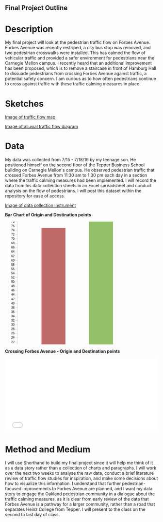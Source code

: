 ## Final Project Outline ##

# Description #

My final project will look at the pedestrian traffic flow on Forbes Avenue. Forbes Avenue was recently restriped, a city bus stop was removed, and two pedestrian crosswalks were installed. This has calmed the flow of vehicular traffic and provided a safer environment for pedestrians near the Carnegie Mellon campus. I recently heard that an additional improvement has been proposed, which is to remove a staircase in front of Hamburg Hall to dissuade pedestrians from crossing Forbes Avenue against traffic, a potential safety concern. I am curious as to how often pedestrians continue to cross against traffic with these traffic calming measures in place.  

# Sketches #

[Image of traffic flow map](/20190723_211811.jpg)

[Image of alluvial traffic flow diagram](/20190723_211824.jpg)

# Data #

My data was collected from 7/15 - 7/18/19 by my teenage son. He positioned himself on the second floor of the Tepper Business School building on Carnegie Mellon's campus. He observed pedestrian traffic that crossed Forbes Avenue from 11:30 am to 1:30 pm each day in a section where the traffic calming measures had been implemented. I will record the data from his data collection sheets in an Excel spreadsheet and conduct analysis on the flow of pedestrians. I will post this dataset within the repository for ease of access.

[Image of data collection instrument](/20190723_211756.jpg)

**Bar Chart of Origin and Destination points**

<svg width="750" height="600" xmlns="http://www.w3.org/2000/svg" version="1.1"><g transform="translate(40,0)"><text x="-40" y="-7" style="font-size: 10px; font-family: Arial, Helvetica;">undefined</text><g class="y axis" style="font-size: 10px; font-family: Arial, Helvetica;" transform="translate(0,0)" fill="none" font-size="10" font-family="sans-serif" text-anchor="end"><path class="domain" stroke="#000" d="M-6,550.5H0.5V0.5H-6" style="shape-rendering: crispedges; fill: none; stroke: rgb(204, 204, 204);"></path><g class="tick" opacity="1" transform="translate(0,550.5)"><line stroke="#000" x2="-6" style="shape-rendering: crispedges; fill: none; stroke: rgb(204, 204, 204);"></line><text fill="#000" x="-9" dy="0.32em">0</text></g><g class="tick" opacity="1" transform="translate(0,536.3974358974359)"><line stroke="#000" x2="-6" style="shape-rendering: crispedges; fill: none; stroke: rgb(204, 204, 204);"></line><text fill="#000" x="-9" dy="0.32em">2</text></g><g class="tick" opacity="1" transform="translate(0,522.2948717948718)"><line stroke="#000" x2="-6" style="shape-rendering: crispedges; fill: none; stroke: rgb(204, 204, 204);"></line><text fill="#000" x="-9" dy="0.32em">4</text></g><g class="tick" opacity="1" transform="translate(0,508.1923076923077)"><line stroke="#000" x2="-6" style="shape-rendering: crispedges; fill: none; stroke: rgb(204, 204, 204);"></line><text fill="#000" x="-9" dy="0.32em">6</text></g><g class="tick" opacity="1" transform="translate(0,494.0897435897436)"><line stroke="#000" x2="-6" style="shape-rendering: crispedges; fill: none; stroke: rgb(204, 204, 204);"></line><text fill="#000" x="-9" dy="0.32em">8</text></g><g class="tick" opacity="1" transform="translate(0,479.9871794871795)"><line stroke="#000" x2="-6" style="shape-rendering: crispedges; fill: none; stroke: rgb(204, 204, 204);"></line><text fill="#000" x="-9" dy="0.32em">10</text></g><g class="tick" opacity="1" transform="translate(0,465.88461538461536)"><line stroke="#000" x2="-6" style="shape-rendering: crispedges; fill: none; stroke: rgb(204, 204, 204);"></line><text fill="#000" x="-9" dy="0.32em">12</text></g><g class="tick" opacity="1" transform="translate(0,451.78205128205127)"><line stroke="#000" x2="-6" style="shape-rendering: crispedges; fill: none; stroke: rgb(204, 204, 204);"></line><text fill="#000" x="-9" dy="0.32em">14</text></g><g class="tick" opacity="1" transform="translate(0,437.6794871794872)"><line stroke="#000" x2="-6" style="shape-rendering: crispedges; fill: none; stroke: rgb(204, 204, 204);"></line><text fill="#000" x="-9" dy="0.32em">16</text></g><g class="tick" opacity="1" transform="translate(0,423.5769230769231)"><line stroke="#000" x2="-6" style="shape-rendering: crispedges; fill: none; stroke: rgb(204, 204, 204);"></line><text fill="#000" x="-9" dy="0.32em">18</text></g><g class="tick" opacity="1" transform="translate(0,409.474358974359)"><line stroke="#000" x2="-6" style="shape-rendering: crispedges; fill: none; stroke: rgb(204, 204, 204);"></line><text fill="#000" x="-9" dy="0.32em">20</text></g><g class="tick" opacity="1" transform="translate(0,395.37179487179486)"><line stroke="#000" x2="-6" style="shape-rendering: crispedges; fill: none; stroke: rgb(204, 204, 204);"></line><text fill="#000" x="-9" dy="0.32em">22</text></g><g class="tick" opacity="1" transform="translate(0,381.2692307692308)"><line stroke="#000" x2="-6" style="shape-rendering: crispedges; fill: none; stroke: rgb(204, 204, 204);"></line><text fill="#000" x="-9" dy="0.32em">24</text></g><g class="tick" opacity="1" transform="translate(0,367.1666666666667)"><line stroke="#000" x2="-6" style="shape-rendering: crispedges; fill: none; stroke: rgb(204, 204, 204);"></line><text fill="#000" x="-9" dy="0.32em">26</text></g><g class="tick" opacity="1" transform="translate(0,353.06410256410254)"><line stroke="#000" x2="-6" style="shape-rendering: crispedges; fill: none; stroke: rgb(204, 204, 204);"></line><text fill="#000" x="-9" dy="0.32em">28</text></g><g class="tick" opacity="1" transform="translate(0,338.96153846153845)"><line stroke="#000" x2="-6" style="shape-rendering: crispedges; fill: none; stroke: rgb(204, 204, 204);"></line><text fill="#000" x="-9" dy="0.32em">30</text></g><g class="tick" opacity="1" transform="translate(0,324.85897435897436)"><line stroke="#000" x2="-6" style="shape-rendering: crispedges; fill: none; stroke: rgb(204, 204, 204);"></line><text fill="#000" x="-9" dy="0.32em">32</text></g><g class="tick" opacity="1" transform="translate(0,310.7564102564103)"><line stroke="#000" x2="-6" style="shape-rendering: crispedges; fill: none; stroke: rgb(204, 204, 204);"></line><text fill="#000" x="-9" dy="0.32em">34</text></g><g class="tick" opacity="1" transform="translate(0,296.65384615384613)"><line stroke="#000" x2="-6" style="shape-rendering: crispedges; fill: none; stroke: rgb(204, 204, 204);"></line><text fill="#000" x="-9" dy="0.32em">36</text></g><g class="tick" opacity="1" transform="translate(0,282.55128205128204)"><line stroke="#000" x2="-6" style="shape-rendering: crispedges; fill: none; stroke: rgb(204, 204, 204);"></line><text fill="#000" x="-9" dy="0.32em">38</text></g><g class="tick" opacity="1" transform="translate(0,268.44871794871796)"><line stroke="#000" x2="-6" style="shape-rendering: crispedges; fill: none; stroke: rgb(204, 204, 204);"></line><text fill="#000" x="-9" dy="0.32em">40</text></g><g class="tick" opacity="1" transform="translate(0,254.34615384615387)"><line stroke="#000" x2="-6" style="shape-rendering: crispedges; fill: none; stroke: rgb(204, 204, 204);"></line><text fill="#000" x="-9" dy="0.32em">42</text></g><g class="tick" opacity="1" transform="translate(0,240.24358974358972)"><line stroke="#000" x2="-6" style="shape-rendering: crispedges; fill: none; stroke: rgb(204, 204, 204);"></line><text fill="#000" x="-9" dy="0.32em">44</text></g><g class="tick" opacity="1" transform="translate(0,226.14102564102564)"><line stroke="#000" x2="-6" style="shape-rendering: crispedges; fill: none; stroke: rgb(204, 204, 204);"></line><text fill="#000" x="-9" dy="0.32em">46</text></g><g class="tick" opacity="1" transform="translate(0,212.03846153846155)"><line stroke="#000" x2="-6" style="shape-rendering: crispedges; fill: none; stroke: rgb(204, 204, 204);"></line><text fill="#000" x="-9" dy="0.32em">48</text></g><g class="tick" opacity="1" transform="translate(0,197.9358974358974)"><line stroke="#000" x2="-6" style="shape-rendering: crispedges; fill: none; stroke: rgb(204, 204, 204);"></line><text fill="#000" x="-9" dy="0.32em">50</text></g><g class="tick" opacity="1" transform="translate(0,183.83333333333337)"><line stroke="#000" x2="-6" style="shape-rendering: crispedges; fill: none; stroke: rgb(204, 204, 204);"></line><text fill="#000" x="-9" dy="0.32em">52</text></g><g class="tick" opacity="1" transform="translate(0,169.73076923076923)"><line stroke="#000" x2="-6" style="shape-rendering: crispedges; fill: none; stroke: rgb(204, 204, 204);"></line><text fill="#000" x="-9" dy="0.32em">54</text></g><g class="tick" opacity="1" transform="translate(0,155.62820512820514)"><line stroke="#000" x2="-6" style="shape-rendering: crispedges; fill: none; stroke: rgb(204, 204, 204);"></line><text fill="#000" x="-9" dy="0.32em">56</text></g><g class="tick" opacity="1" transform="translate(0,141.525641025641)"><line stroke="#000" x2="-6" style="shape-rendering: crispedges; fill: none; stroke: rgb(204, 204, 204);"></line><text fill="#000" x="-9" dy="0.32em">58</text></g><g class="tick" opacity="1" transform="translate(0,127.4230769230769)"><line stroke="#000" x2="-6" style="shape-rendering: crispedges; fill: none; stroke: rgb(204, 204, 204);"></line><text fill="#000" x="-9" dy="0.32em">60</text></g><g class="tick" opacity="1" transform="translate(0,113.32051282051287)"><line stroke="#000" x2="-6" style="shape-rendering: crispedges; fill: none; stroke: rgb(204, 204, 204);"></line><text fill="#000" x="-9" dy="0.32em">62</text></g><g class="tick" opacity="1" transform="translate(0,99.21794871794873)"><line stroke="#000" x2="-6" style="shape-rendering: crispedges; fill: none; stroke: rgb(204, 204, 204);"></line><text fill="#000" x="-9" dy="0.32em">64</text></g><g class="tick" opacity="1" transform="translate(0,85.11538461538464)"><line stroke="#000" x2="-6" style="shape-rendering: crispedges; fill: none; stroke: rgb(204, 204, 204);"></line><text fill="#000" x="-9" dy="0.32em">66</text></g><g class="tick" opacity="1" transform="translate(0,71.0128205128205)"><line stroke="#000" x2="-6" style="shape-rendering: crispedges; fill: none; stroke: rgb(204, 204, 204);"></line><text fill="#000" x="-9" dy="0.32em">68</text></g><g class="tick" opacity="1" transform="translate(0,56.91025641025641)"><line stroke="#000" x2="-6" style="shape-rendering: crispedges; fill: none; stroke: rgb(204, 204, 204);"></line><text fill="#000" x="-9" dy="0.32em">70</text></g><g class="tick" opacity="1" transform="translate(0,42.807692307692264)"><line stroke="#000" x2="-6" style="shape-rendering: crispedges; fill: none; stroke: rgb(204, 204, 204);"></line><text fill="#000" x="-9" dy="0.32em">72</text></g><g class="tick" opacity="1" transform="translate(0,28.705128205128176)"><line stroke="#000" x2="-6" style="shape-rendering: crispedges; fill: none; stroke: rgb(204, 204, 204);"></line><text fill="#000" x="-9" dy="0.32em">74</text></g><g class="tick" opacity="1" transform="translate(0,14.602564102564088)"><line stroke="#000" x2="-6" style="shape-rendering: crispedges; fill: none; stroke: rgb(204, 204, 204);"></line><text fill="#000" x="-9" dy="0.32em">76</text></g><g class="tick" opacity="1" transform="translate(0,0.5)"><line stroke="#000" x2="-6" style="shape-rendering: crispedges; fill: none; stroke: rgb(204, 204, 204);"></line><text fill="#000" x="-9" dy="0.32em">78</text></g></g><rect transform="translate(0,0)" class="bar" x="80" width="79" y="21.15384615384619" height="528.8461538461538" style="fill: rgb(191, 105, 105);"></rect><rect transform="translate(0,0)" class="bar" x="237" width="79" y="0" height="550" style="fill: rgb(148, 191, 105);"></rect><rect transform="translate(0,0)" class="bar" x="394" width="79" y="408.974358974359" height="141.025641025641" style="fill: rgb(105, 191, 191);"></rect><rect transform="translate(0,0)" class="bar" x="551" width="79" y="246.79487179487177" height="303.20512820512823" style="fill: rgb(148, 105, 191);"></rect></g><g class="x axis" style="font-size: 10px; font-family: Arial, Helvetica;" transform="translate(40,550)" fill="none" font-size="10" font-family="sans-serif" text-anchor="middle"><path class="domain" stroke="#000" d="M0.5,6V0.5H710.5V6" style="shape-rendering: crispedges; fill: none; stroke: rgb(204, 204, 204);"></path><g class="tick" opacity="1" transform="translate(119.5,0)"><line stroke="#000" y2="6" style="shape-rendering: crispedges; fill: none; stroke: rgb(204, 204, 204);"></line><text fill="#000" y="9" dy="0.71em">Forbes East</text></g><g class="tick" opacity="1" transform="translate(276.5,0)"><line stroke="#000" y2="6" style="shape-rendering: crispedges; fill: none; stroke: rgb(204, 204, 204);"></line><text fill="#000" y="9" dy="0.71em">Forbes West</text></g><g class="tick" opacity="1" transform="translate(433.5,0)"><line stroke="#000" y2="6" style="shape-rendering: crispedges; fill: none; stroke: rgb(204, 204, 204);"></line><text fill="#000" y="9" dy="0.71em">Hamburg Hall</text></g><g class="tick" opacity="1" transform="translate(590.5,0)"><line stroke="#000" y2="6" style="shape-rendering: crispedges; fill: none; stroke: rgb(204, 204, 204);"></line><text fill="#000" y="9" dy="0.71em">Tepper</text></g></g></svg>

**Crossing Forbes Avenue - Origin and Destination points**

<iframe title="Crossing Forbes Avenue" aria-label="Bar Chart" id="datawrapper-chart-ENtT7" src="//datawrapper.dwcdn.net/ENtT7/1/" scrolling="no" frameborder="0" style="width: 0; min-width: 100% !important; border: none;" height="243"></iframe><script type="text/javascript">(function() {    'use strict';    window.addEventListener('message', function(event) {        if (typeof event.data['datawrapper-height'] !== 'undefined') {            for (var chartId in event.data['datawrapper-height']) {                var iframe = document.getElementById('datawrapper-chart-' + chartId) || document.querySelector("iframe[src*='" + chartId + "']");                if (!iframe) {                    continue;                }                iframe.style.height = event.data['datawrapper-height'][chartId] + 'px';            }        }    });})();</script>

# Method and Medium #

I will use Shorthand to build my final project since it will help me think of it as a data story rather than a collection of charts and paragraphs. I will work over the next two weeks to analyse the raw data, conduct a brief literature review of traffic flow studies for inspiration, and make some decisions about how to visualize this information. I understand that further pedestrian-focused improvements to Forbes Avenue are planned, and I want my data story to engage the Oakland pedestrian community in a dialogue about the traffic calming measures, as it is clear from early review of the data that Forbes Avenue is a pathway for a larger community, rather than a road that separates Heinz College from Tepper. I will present to the class on the second to last day of class. 
